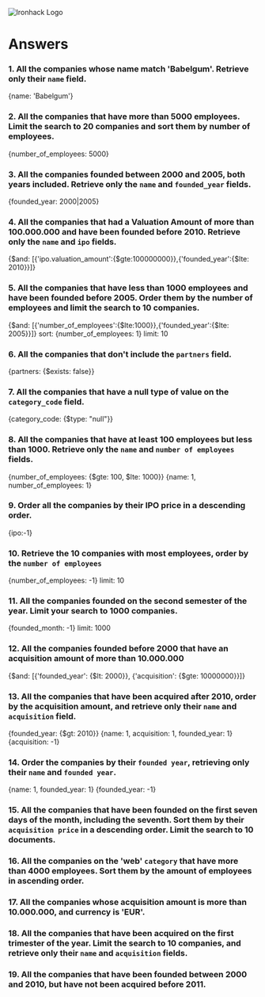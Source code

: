 ![Ironhack Logo](https://i.imgur.com/1QgrNNw.png)

# Answers

### 1. All the companies whose name match 'Babelgum'. Retrieve only their `name` field.

{name: 'Babelgum'}

### 2. All the companies that have more than 5000 employees. Limit the search to 20 companies and sort them by **number of employees**.

{number_of_employees: 5000}

### 3. All the companies founded between 2000 and 2005, both years included. Retrieve only the `name` and `founded_year` fields.

{founded_year: 2000|2005}

### 4. All the companies that had a Valuation Amount of more than 100.000.000 and have been founded before 2010. Retrieve only the `name` and `ipo` fields.

{$and: [{'ipo.valuation_amount':{$gte:100000000}},{'founded_year':{$lte: 2010}}]}

### 5. All the companies that have less than 1000 employees and have been founded before 2005. Order them by the number of employees and limit the search to 10 companies.

{$and: [{'number_of_employees':{$lte:1000}},{'founded_year':{$lte: 2005}}]}
sort: {number_of_employees: 1}
limit: 10

### 6. All the companies that don't include the `partners` field.

{partners: {$exists: false}}

### 7. All the companies that have a null type of value on the `category_code` field.

{category_code: {$type: "null"}}

### 8. All the companies that have at least 100 employees but less than 1000. Retrieve only the `name` and `number of employees` fields.

{number_of_employees: {$gte: 100, $lte: 1000}}
{name: 1, number_of_employees: 1}

### 9. Order all the companies by their IPO price in a descending order.

{ipo:-1}

### 10. Retrieve the 10 companies with most employees, order by the `number of employees`

{number_of_employees: -1}
limit: 10

### 11. All the companies founded on the second semester of the year. Limit your search to 1000 companies.

{founded_month: -1}
limit: 1000

### 12. All the companies founded before 2000 that have an acquisition amount of more than 10.000.000

{$and: [{'founded_year': {$lt: 2000}}, {'acquisition': {$gte: 10000000}}]}

### 13. All the companies that have been acquired after 2010, order by the acquisition amount, and retrieve only their `name` and `acquisition` field.

{founded_year: {$gt: 2010}}
{name: 1, acquisition: 1, founded_year: 1}
{acquisition: -1}

### 14. Order the companies by their `founded year`, retrieving only their `name` and `founded year`.

{name: 1, founded_year: 1}
{founded_year: -1}

### 15. All the companies that have been founded on the first seven days of the month, including the seventh. Sort them by their `acquisition price` in a descending order. Limit the search to 10 documents.

<!-- Your Code Goes Here -->

### 16. All the companies on the 'web' `category` that have more than 4000 employees. Sort them by the amount of employees in ascending order.

<!-- Your Code Goes Here -->

### 17. All the companies whose acquisition amount is more than 10.000.000, and currency is 'EUR'.

<!-- Your Code Goes Here -->

### 18. All the companies that have been acquired on the first trimester of the year. Limit the search to 10 companies, and retrieve only their `name` and `acquisition` fields.

<!-- Your Code Goes Here -->

### 19. All the companies that have been founded between 2000 and 2010, but have not been acquired before 2011.

<!-- Your Code Goes Here -->

